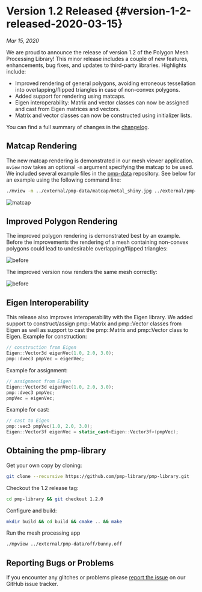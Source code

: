 # Version 1.2 Released {#version-1-2-released-2020-03-15}

_Mar 15, 2020_

We are proud to announce the release of version 1.2 of the Polygon Mesh
Processing Library! This minor release includes a couple of new features,
enhancements, bug fixes, and updates to third-party libraries. Highlights
include:

- Improved rendering of general polygons, avoiding erroneous tessellation into
  overlapping/flipped triangles in case of non-convex polygons.
- Added support for rendering using matcaps.
- Eigen interoperability: Matrix and vector classes can now be assigned and cast
  from Eigen matrices and vectors.
- Matrix and vector classes can now be constructed using initializer lists.

You can find a full summary of changes in the
[changelog](https://github.com/pmp-library/pmp-library/blob/master/CHANGELOG.md).

## Matcap Rendering

The new matcap rendering is demonstrated in our mesh viewer application. `mview`
now takes an optional `-m` argument specifying the matcap to be used. We
included several example files in the
[pmp-data](https://github.com/pmp-library/pmp-data/) repository. See below for
an example using the following command line:

```sh
./mview -m ../external/pmp-data/matcap/metal_shiny.jpg ../external/pmp-data/off/bunny.off
```

![matcap](matcap.png)

## Improved Polygon Rendering

The improved polygon rendering is demonstrated best by an example. Before the
improvements the rendering of a mesh containing non-convex polygons could lead
to undesirable overlapping/flipped triangles:

![before](mview-before-poly-fix.png)

The improved version now renders the same mesh correctly:

![before](mview-after-poly-fix.png)

## Eigen Interoperability

This release also improves interoperability with the Eigen library. We added support to construct/assign pmp::Matrix and pmp::Vector classes from Eigen as well as support to cast the pmp::Matrix and pmp::Vector class to Eigen. Example for construction:

```cpp
// construction from Eigen
Eigen::Vector3d eigenVec(1.0, 2.0, 3.0);
pmp::dvec3 pmpVec = eigenVec;
```

Example for assignment:

```cpp
// assignment from Eigen
Eigen::Vector3d eigenVec(1.0, 2.0, 3.0);
pmp::dvec3 pmpVec;
pmpVec = eigenVec;
```

Example for cast:

```cpp
// cast to Eigen
pmp::vec3 pmpVec(1.0, 2.0, 3.0);
Eigen::Vector3f eigenVec = static_cast<Eigen::Vector3f>(pmpVec);
```

## Obtaining the pmp-library

Get your own copy by cloning:

```sh
git clone --recursive https://github.com/pmp-library/pmp-library.git
```

Checkout the 1.2 release tag:

```sh
cd pmp-library && git checkout 1.2.0
```

Configure and build:

```sh
mkdir build && cd build && cmake .. && make
```

Run the mesh processing app

```sh
./mpview ../external/pmp-data/off/bunny.off
```

## Reporting Bugs or Problems

If you encounter any glitches or problems
please [report the issue](https://github.com/pmp-library/pmp-library/issues) on
our GitHub issue tracker.
